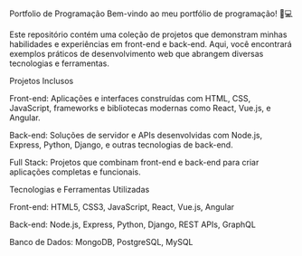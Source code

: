 Portfolio de Programação
Bem-vindo ao meu portfólio de programação! 🎨💻

Este repositório contém uma coleção de projetos que demonstram minhas habilidades e experiências em front-end e back-end. Aqui, você encontrará exemplos práticos de desenvolvimento web que abrangem diversas tecnologias e ferramentas.

Projetos Inclusos

Front-end: Aplicações e interfaces construídas com HTML, CSS, JavaScript, frameworks e bibliotecas modernas como React, Vue.js, e Angular.

Back-end: Soluções de servidor e APIs desenvolvidas com Node.js, Express, Python, Django, e outras tecnologias de back-end.

Full Stack: Projetos que combinam front-end e back-end para criar aplicações completas e funcionais.

Tecnologias e Ferramentas Utilizadas

Front-end: HTML5, CSS3, JavaScript, React, Vue.js, Angular

Back-end: Node.js, Express, Python, Django, REST APIs, GraphQL

Banco de Dados: MongoDB, PostgreSQL, MySQL
